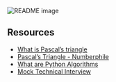 <picture> <source media="(prefers-color-scheme: dark)" srcset="https://i.imgur.com/KmNseuu.png"> <source media="(prefers-color-scheme: light)" srcset="https://i.imgur.com/KmNseuu.png"> <img alt="README image" src="https://i.imgur.com/KmNseuu.png"> </picture>

## Resources

* [What is Pascal’s triangle](https://www.cuemath.com/algebra/pascals-triangle/)
* [Pascal’s Triangle - Numberphile](https://www.youtube.com/watch?feature=shared&v=0iMtlus-afo)
* [What are Python Algorithms](https://builtin.com/data-science/python-algorithms)
* [Mock Technical Interview](https://www.youtube.com/watch?feature=shared&v=1qw5ITr3k9E)
